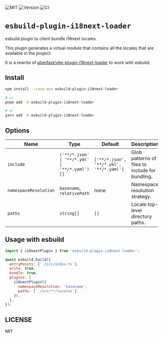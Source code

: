 ![MIT](https://img.shields.io/badge/License-MIT-green?style=flat-square)
![Version](https://img.shields.io/github/package-json/v/rowellx68/esbuild-plugin-i18next-loader?style=flat-square)
![CI](https://img.shields.io/github/actions/workflow/status/rowellx68/i18next-utilities/publish.yml?style=flat-square)

# `esbuild-plugin-i18next-loader`

esbuild plugin to client bundle i18next locales.

This plugin generates a virtual module that contains all the locales that are available in the project.

It is a rewrite of [alienfast/vite-plugin-i18next-loader](https://github.com/alienfast/vite-plugin-i18next-loader) to work with esbuild.

## Install

```bash
npm install --save-dev esbuild-plugin-i18next-loader

# or
pnpm add -D esbuild-plugin-i18next-loader

# or
yarn add -D esbuild-plugin-i18next-loader
```

## Options

| Name                  | Type                                           | Default                                  | Description                                     |
| --------------------- | ---------------------------------------------- | ---------------------------------------- | ----------------------------------------------- |
| `include`             | `('**/*.json' \| '**/*.yml' \| '**/*.yaml')[]` | `['**/*.json', '**/*.yml', '**/*.yaml']` | Glob patterns of files to include for bundling. |
| `namespaceResolution` | `basename`, `relativePath`                     | none                                     | Namespace resolution strategy.                  |
| `paths`               | `string[]`                                     | `[]`                                     | Locale top-level directory paths.               |

## Usage with esbuild

```js
import { i18nextPlugin } from 'esbuild-plugin-i18next-loader';

await esbuild.build({
  entryPoints: ['./src/index.ts'],
  write: true,
  bundle: true,
  plugins: [
    i18nextPlugin({
      namespaceResolution: 'basename',
      paths: ['./src/**/locales'],
    }),
  ],
});
```

## LICENSE

MIT
